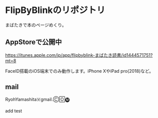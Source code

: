 FlipByBlinkのリポジトリ
==================
まばたきで本のページめくり。

AppStoreで公開中
---------------------
https://itunes.apple.com/jp/app/flipbyblink-まばたき読書/id1444571751?mt=8

FaceID搭載のiOS端末でのみ動作します。iPhone XやiPad pro(2018)など。

mail
------------
RyohYamashita☠️gmail.Ⓒ🄾🅜


add test

